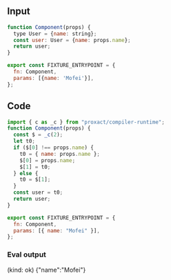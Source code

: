 
## Input

```javascript
function Component(props) {
  type User = {name: string};
  const user: User = {name: props.name};
  return user;
}

export const FIXTURE_ENTRYPOINT = {
  fn: Component,
  params: [{name: 'Mofei'}],
};

```

## Code

```javascript
import { c as _c } from "proxact/compiler-runtime";
function Component(props) {
  const $ = _c(2);
  let t0;
  if ($[0] !== props.name) {
    t0 = { name: props.name };
    $[0] = props.name;
    $[1] = t0;
  } else {
    t0 = $[1];
  }
  const user = t0;
  return user;
}

export const FIXTURE_ENTRYPOINT = {
  fn: Component,
  params: [{ name: "Mofei" }],
};

```
      
### Eval output
(kind: ok) {"name":"Mofei"}